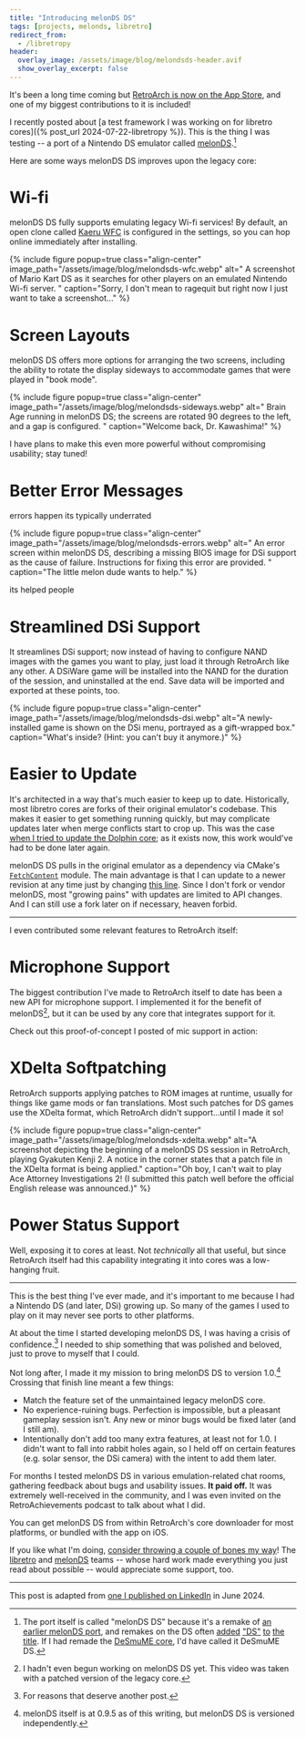 ```yaml
---
title: "Introducing melonDS DS"
tags: [projects, melonds, libretro]
redirect_from:
  - /libretropy
header:
  overlay_image: /assets/image/blog/melondsds-header.avif
  show_overlay_excerpt: false
---
```


<script type="module" src="https://cdn.jsdelivr.net/npm/@justinribeiro/lite-youtube@1.5.0/lite-youtube.js"></script>

It's been a long time coming 
but [RetroArch is now on the App Store][retroarch-appstore],
and one of my biggest contributions to it is included!

<!--more-->

I recently posted about [a test framework I was working on for libretro cores]({% post_url 2024-07-22-libretropy %}).
This is the thing I was testing --
a port of a Nintendo DS emulator called [melonDS][melonds].[^1]

[^1]:
    The port itself is called "melonDS DS"
    because it's a remake of [an earlier melonDS port][melonds-libretro],
    and remakes on the DS often [added][sm64ds] ["DS"][biads] [to][dkrds] [the][mmbn5ds] [title][rrds].
    If I had remade the [DeSmuME core][desmume-libretro],
    I'd have called it DeSmuME DS.

Here are some ways melonDS DS improves upon the legacy core:

# Wi-fi

melonDS DS fully supports emulating legacy Wi-fi services!
By default, an open clone called [Kaeru WFC][kaeru] is configured in the settings,
so you can hop online immediately after installing.

{% include figure popup=true class="align-center"
    image_path="/assets/image/blog/melondsds-wfc.webp"
    alt="
        A screenshot of Mario Kart DS
        as it searches for other players
        on an emulated Nintendo Wi-fi server.
    "
    caption="Sorry, I don't mean to ragequit but right now I just want to take a screenshot..."
%}

# Screen Layouts

melonDS DS offers more options for arranging the two screens,
including the ability to rotate the display sideways
to accommodate games that were played in "book mode".

{% include figure popup=true class="align-center"
    image_path="/assets/image/blog/melondsds-sideways.webp"
    alt="
        Brain Age running in melonDS DS;
        the screens are rotated 90 degrees to the left,
        and a gap is configured.
    "
    caption="Welcome back, Dr. Kawashima!"
%}

I have plans to make this even more powerful without compromising usability; stay tuned!

# Better Error Messages

errors happen
its typically underrated

{% include figure popup=true class="align-center"
    image_path="/assets/image/blog/melondsds-errors.webp"
    alt="
        An error screen within melonDS DS,
        describing a missing BIOS image for DSi support as the cause of failure.
        Instructions for fixing this error are provided.
    "
    caption="The little melon dude wants to help."
%}

its helped people

# Streamlined DSi Support

It streamlines DSi support;
now instead of having to configure NAND images with the games you want to play,
just load it through RetroArch like any other.
A DSiWare game will be installed into the NAND for the duration of the session,
and uninstalled at the end.
Save data will be imported and exported at these points, too.


{% include figure popup=true class="align-center"
    image_path="/assets/image/blog/melondsds-dsi.webp"
    alt="A newly-installed game is shown on the DSi menu, portrayed as a gift-wrapped box."
    caption="What's inside? (Hint: you can't buy it anymore.)"
%}

# Easier to Update

It's architected in a way that's much easier to keep up to date.
Historically, most libretro cores are forks of their original emulator's codebase.
This makes it easier to get something running quickly,
but may complicate updates later
when merge conflicts start to crop up.
This was the case [when I tried to update the Dolphin core](https://github.com/libretro/dolphin/pull/296);
as it exists now, this work would've had to be done later again.

melonDS DS pulls in the original emulator as a dependency
via CMake's [`FetchContent`](https://cmake.org/cmake/help/latest/module/FetchContent.html) module.
The main advantage is that I can update to a newer revision at any time
just by changing [this line][melonds-fetch]. 
Since I don't fork or vendor melonDS,
most "growing pains" with updates are limited to API changes.
And I can still use a fork later on if necessary, heaven forbid.

[melonds-fetch]: https://github.com/JesseTG/melonds-ds/blob/6e48901ab9e54ff048a1bf6ea322372d7ae3ed29/cmake/FetchDependencies.cmake#L40

---

I even contributed some relevant features to RetroArch itself:

# Microphone Support

The biggest contribution I've made to RetroArch itself to date
has been a new API for microphone support.
I implemented it for the benefit of melonDS[^2],
but it can be used by any core that integrates support for it.

Check out this proof-of-concept I posted of mic support in action:

<lite-youtube videoid="t2EvaHfs6Vw"></lite-youtube>

[^2]:
    I hadn't even begun working on melonDS DS yet.
    This video was taken with a patched version
    of the legacy core.

# XDelta Softpatching

RetroArch supports applying patches to ROM images at runtime,
usually for things like game mods or fan translations.
Most such patches for DS games use the XDelta format,
which RetroArch didn't support...until I made it so!


{% include figure popup=true class="align-center"
    image_path="/assets/image/blog/melondsds-xdelta.webp"
    alt="A screenshot depicting the beginning of a melonDS DS session in RetroArch, playing Gyakuten Kenji 2. A notice in the corner states that a patch file in the XDelta format is being applied."
    caption="Oh boy, I can't wait to play Ace Attorney Investigations 2! (I submitted this patch well before the official English release was announced.)"
%}

# Power Status Support

Well, exposing it to cores at least.
Not _technically_ all that useful,
but since RetroArch itself had this capability
integrating it into cores was a low-hanging fruit.

---

This is the best thing I've ever made,
and it's important to me because
I had a Nintendo DS (and later, DSi) growing up.
So many of the games I used to play on it
may never see ports to other platforms.

At about the time I started developing melonDS DS,
I was having a crisis of confidence.[^3]
I needed to ship something that was polished and beloved,
just to prove to myself that I could.

[^3]: For reasons that deserve another post.

Not long after, I made it my mission to bring melonDS DS to version 1.0.[^4]
Crossing that finish line meant a few things:

[^4]:
    melonDS itself is at 0.9.5 as of this writing,
    but melonDS DS is versioned independently.

- Match the feature set of the unmaintained legacy melonDS core.
- No experience-ruining bugs.
  Perfection is impossible,
  but a pleasant gameplay session isn't.
  Any new or minor bugs would be fixed later
  (and I still am).
- Intentionally don't add too many extra features,
  at least not for 1.0.
  I didn't want to fall into rabbit holes again,
  so I held off on certain features (e.g. solar sensor, the DSi camera)
  with the intent to add them later.

For months I tested melonDS DS
in various emulation-related chat rooms,
gathering feedback about bugs and usability issues.
**It paid off.**
It was extremely well-received in the community,
and I was even invited on the RetroAchievements podcast to talk about what I did.

<lite-youtube videoid="al41axemkGk"></lite-youtube>

You can get melonDS DS
from within RetroArch's core downloader for most platforms,
or bundled with the app on iOS.

If you like what I'm doing,
[consider throwing a couple of bones my way](https://github.com/sponsors/JesseTG)!
The [libretro](https://www.retroarch.com/index.php?page=donate) and [melonDS](https://melonds.kuribo64.net/donate.php) teams
-- whose hard work made everything you just read about possible --
would appreciate some support, too.

---

This post is adapted from [one I published on LinkedIn][linkedin-post] in June 2024.

[biads]: https://www.mobygames.com/game/29865/brothers-in-arms-ds
[desmume-libretro]: https://github.com/libretro/desmume
[dkrds]: https://www.mobygames.com/game/26746/diddy-kong-racing-ds
[kaeru]: https://kaeru.world/projects/wfc
[linkedin-post]: https://www.linkedin.com/feed/update/urn:li:activity:7205973939716538370
[melonds]: https://melonds.kuribo64.net
[melonds-libretro]: https://github.com/libretro/melonDS
[mmbn5ds]: https://www.mobygames.com/game/23356/mega-man-battle-network-5-double-team-ds
[retroarch-appstore]: https://apps.apple.com/us/app/retroarch/id6499539433
[rrds]: https://www.mobygames.com/game/16054/ridge-racer-ds
[sm64ds]: https://www.mobygames.com/game/31024/super-mario-64-ds
